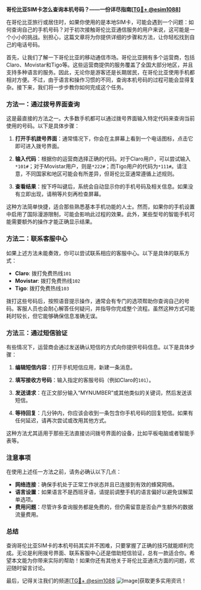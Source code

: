 **哥伦比亚SIM卡怎么查询本机号码？——一份详尽指南[[TG💪+ @esim1088](https://t.me/s/esim1088)]**

在哥伦比亚旅行或居住时，如果你使用的是本地SIM卡，可能会遇到一个问题：如何查询自己的手机号码？对于初次接触哥伦比亚通信服务的用户来说，这可能是一个小小的挑战。别担心，这篇文章将为你提供详细的步骤和方法，让你轻松找到自己的电话号码。

首先，让我们了解一下哥伦比亚的移动通信市场。哥伦比亚拥有多个运营商，包括Claro、Movistar和Tigo等。这些运营商提供的服务覆盖了全国大部分地区，并且支持多种语言的服务。因此，无论你是游客还是长期居民，在哥伦比亚使用手机都相对方便。不过，由于语言和操作习惯的不同，查询本机号码的过程可能会显得复杂。接下来，我们将一步步教你如何完成这个任务。

### 方法一：通过拨号界面查询

这是最直接的方法之一。大多数手机都可以通过拨号界面输入特定代码来查询当前使用的号码。以下是具体步骤：

1. **打开手机拨号界面**：通常情况下，你会在主屏幕上看到一个电话图标，点击它即可进入拨号界面。
   
2. **输入代码**：根据你的运营商选择正确的代码。对于Claro用户，可以尝试输入`*101#`；对于Movistar用户，则是`*222#`；而Tigo用户的代码为`*111#`。请注意，不同国家和地区可能会有所差异，但哥伦比亚通常遵循上述规则。

3. **查看结果**：按下呼叫键后，系统会自动显示你的手机号码及相关信息。如果没有立即出现，请稍等片刻再检查屏幕。

这种方法简单快捷，适合那些熟悉基本手机功能的人士。然而，如果你的手机设置中启用了国际漫游限制，可能会影响此过程的效果。此外，某些型号的智能手机可能需要额外的操作才能正确显示结果。

### 方法二：联系客服中心

如果上述方法未能奏效，你可以尝试联系相应的客服中心。以下是具体的联系方式：

- **Claro**: 拨打免费热线`101`
- **Movistar**: 拨打免费热线`102`
- **Tigo**: 拨打免费热线`103`

拨打这些号码后，按照语音提示操作，通常会有专门的选项帮助你查询自己的号码。客服人员也会耐心解答任何疑问，并指导你完成整个流程。虽然这种方式可能耗时较长，但它能够确保信息准确无误。

### 方法三：通过短信验证

有些情况下，运营商会通过发送确认短信的方式向你提供号码信息。以下是具体步骤：

1. **编辑短信内容**：打开手机短信应用，新建一条消息。
   
2. **填写接收方号码**：输入指定的客服号码（例如Claro的`101`）。
   
3. **发送请求**：在正文部分输入“MYNUMBER”或其他类似的关键词，然后发送该短信。

4. **等待回复**：几分钟内，你应该会收到一条包含你手机号码的回复短信。如果有任何延迟，请再次尝试或改用其他方式。

这种方法尤其适用于那些无法直接访问拨号界面的设备，比如平板电脑或者智能手表等。

### 注意事项

在使用上述任一方法之前，请务必确认以下几点：

- **网络连接**：确保手机处于正常工作状态并且已连接到有效的蜂窝网络。
- **语言设置**：如果语言不是西班牙语，请提前调整手机的语言偏好以避免误解菜单选项。
- **费用问题**：尽管许多查询服务都是免费的，但仍需留意是否会产生额外的数据流量费用。

### 总结

查询哥伦比亚SIM卡的本机号码其实并不困难，只要掌握了正确的技巧就能顺利完成。无论是利用拨号界面、联系客服中心还是借助短信验证，总有一款适合你。希望本文能为你带来实际的帮助！如果你还有其他关于哥伦比亚通讯方面的问题，欢迎随时留言讨论。

最后，记得关注我们的频道[[TG💪+ @esim1088](https://t.me/s/esim1088) ![Image](https://i.postimg.cc/4NQfJmqS/Snipaste-2025-05-13-00-14-12.png)]获取更多实用资讯！